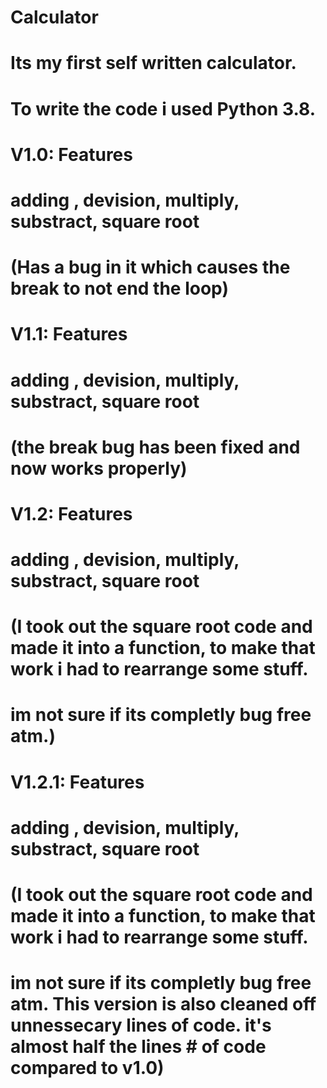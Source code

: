 # Calculator
# Its my first self written calculator.
# To write the code i used Python 3.8. 

# V1.0: Features
#       adding , devision, multiply, substract, square root
#       (Has a bug in it which causes the break to not end the loop)

# V1.1: Features
#       adding , devision, multiply, substract, square root
#       (the break bug has been fixed and now works properly)

# V1.2: Features
#       adding , devision, multiply, substract, square root
#       (I took out the square root code and made it into a function, to make that work i had to rearrange some stuff.
#        im not sure if its completly bug free atm.)

# V1.2.1: Features
#       adding , devision, multiply, substract, square root
#       (I took out the square root code and made it into a function, to make that work i had to rearrange some stuff.
#        im not sure if its completly bug free atm. This version is also cleaned off unnessecary lines of code. it's almost half the lines #        of code compared to v1.0)
